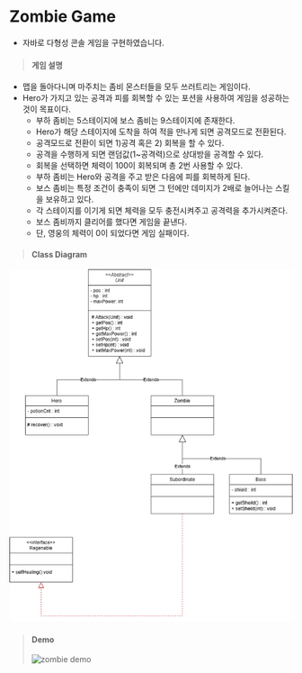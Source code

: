 # Zombie Game 
- 자바로 다형성 콘솔 게임을 구현하였습니다.


> #### 게임 설명
- 맵을 돌아다니며 마주치는 좀비 몬스터들을 모두 쓰러트리는 게임이다.
- Hero가 가지고 있는 공격과 피를 회복할 수 있는 포션을 사용하여 게임을 성공하는 것이 목표이다.
  * 부하 좀비는 5스테이지에 보스 좀비는 9스테이지에 존재한다.
  * Hero가 해당 스테이지에 도착을 하여 적을 만나게 되면 공격모드로 전환된다.
  * 공격모드로 전환이 되면 1)공격 혹은 2) 회복을 할 수 있다.
  * 공격을 수행하게 되면 랜덤값(1~공격력)으로 상대방을 공격할 수 있다.
  * 회복을 선택하면 체력이 100이 회복되며 총 2번 사용할 수 있다.
  * 부하 좀비는 Hero와 공격을 주고 받은 다음에 피를 회복하게 된다.
  * 보스 좀비는 특정 조건이 충족이 되면 그 턴에만 데미지가 2배로 늘어나는 스킬을 보유하고 있다.
  * 각 스테이지를 이기게 되면 체력을 모두 충전시켜주고 공격력을 추가시켜준다.
  * 보스 좀비까지 클리어를 했다면 게임을 끝낸다.
  * 단, 영웅의 체력이 0이 되었다면 게임 실패이다.

> #### Class Diagram
![클래스 다이어그램](https://github.com/bang9859/Zombie/blob/master/zombie.drawio%20(1).png)

> #### Demo
> ![zombie demo](https://github.com/user-attachments/assets/ebb27aca-569a-409f-8bb1-819faa628970)

